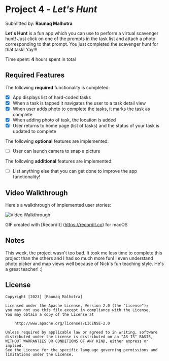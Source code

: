 # Project 4 - *Let's Hunt*

Submitted by: **Raunaq Malhotra**

**Let's Hunt** is a fun app which you can use to perform a virtual scavenger hunt! Just click on one of the prompts in the task list and attach a photo corresponding to that prompt. You just completed the scavenger hunt for that task! Yay!!!

Time spent: **4** hours spent in total

## Required Features

The following **required** functionality is completed:

- [x] App displays list of hard-coded tasks
- [x] When a task is tapped it navigates the user to a task detail view
- [x] When user adds photo to complete the tasks, it marks the task as complete
- [x] When adding photo of task, the location is added
- [x] User returns to home page (list of tasks) and the status of your task is updated to complete
 
The following **optional** features are implemented:

- [ ] User can launch camera to snap a picture    

The following **additional** features are implemented:

- [ ] List anything else that you can get done to improve the app functionality!

## Video Walkthrough

Here's a walkthrough of implemented user stories:

<img src='http://g.recordit.co/TNjrQWhLrc.gif' title='Video Walkthrough' width='' alt='Video Walkthrough' />

GIF created with [RecordIt] (https://recordit.co) for macOS


## Notes

This week, the project wasn't too bad. It took me less time to complete this project than the others and I had so much more fun! I even understand photo picker and map views well because of Nick's fun teaching style. He's a great teacher! :) 

## License

    Copyright [2023] [Raunaq Malhotra]

    Licensed under the Apache License, Version 2.0 (the "License");
    you may not use this file except in compliance with the License.
    You may obtain a copy of the License at

        http://www.apache.org/licenses/LICENSE-2.0

    Unless required by applicable law or agreed to in writing, software
    distributed under the License is distributed on an "AS IS" BASIS,
    WITHOUT WARRANTIES OR CONDITIONS OF ANY KIND, either express or implied.
    See the License for the specific language governing permissions and
    limitations under the License.
